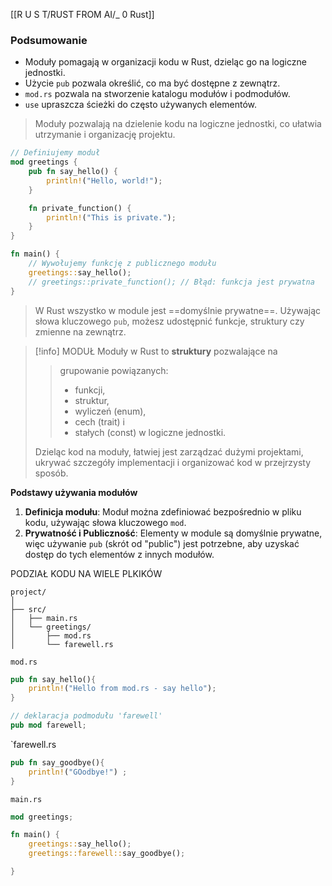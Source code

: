 [[R U S T/RUST FROM AI/_ 0 Rust]]

### Podsumowanie
- Moduły pomagają w organizacji kodu w Rust, dzieląc go na logiczne jednostki.
- Użycie `pub` pozwala określić, co ma być dostępne z zewnątrz.
- `mod.rs` pozwala na stworzenie katalogu modułów i podmodułów.
- `use` upraszcza ścieżki do często używanych elementów.

> Moduły pozwalają na dzielenie kodu na logiczne jednostki, co ułatwia utrzymanie i organizację projektu.

```rust
// Definiujemy moduł
mod greetings {
    pub fn say_hello() {
        println!("Hello, world!");
    }

    fn private_function() {
        println!("This is private.");
    }
}

fn main() {
    // Wywołujemy funkcję z publicznego modułu
    greetings::say_hello();
    // greetings::private_function(); // Błąd: funkcja jest prywatna
}

```

> W Rust wszystko w module jest ==domyślnie prywatne==. 
> Używając słowa kluczowego `pub`, możesz udostępnić funkcje, struktury czy zmienne na zewnątrz.


>[!info] MODUŁ
>Moduły w Rust to **struktury** pozwalające na 
>> grupowanie powiązanych:
>>  -  funkcji, 
>>  - struktur, 
>>  - wyliczeń (enum), 
>>  - cech (trait) i 
>>  - stałych (const) w logiczne jednostki. 
>
>Dzieląc kod na moduły, łatwiej jest zarządzać dużymi projektami, ukrywać szczegóły implementacji i organizować kod w przejrzysty sposób.


**Podstawy używania modułów**

1. **Definicja modułu**: Moduł można zdefiniować bezpośrednio w pliku kodu, używając słowa kluczowego `mod`.
2. **Prywatność i Publiczność**: Elementy w module są domyślnie prywatne, więc używanie `pub` (skrót od "public") jest potrzebne, aby uzyskać dostęp do tych elementów z innych modułów.

PODZIAŁ KODU NA WIELE PLKIKÓW
```
project/
│
├── src/
│   ├── main.rs
│   └── greetings/
│       ├── mod.rs
│       └── farewell.rs

```

`mod.rs`
```rust
pub fn say_hello(){
    println!("Hello from mod.rs - say hello");
}

// deklaracja podmodułu 'farewell'
pub mod farewell;
```

`farewell.rs
```rust
pub fn say_goodbye(){
    println!("GOodbye!") ;
}
```

`main.rs`
```rust
mod greetings;

fn main() {
    greetings::say_hello();
    greetings::farewell::say_goodbye();

}
```






